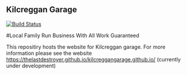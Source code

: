 ## Kilcreggan Garage

[![Build Status](https://travis-ci.org/TheLastDestroyer/kilcreggangarage.github.io.svg?branch=master)](https://travis-ci.org/TheLastDestroyer/kilcreggangarage.github.io)

#Local Family Run Business With All Work Guaranteed

This repositiry hosts the website for Kilcreggan garage. For more information please see the website https://thelastdestroyer.github.io/kilcreggangarage.github.io/ (currently under development)
